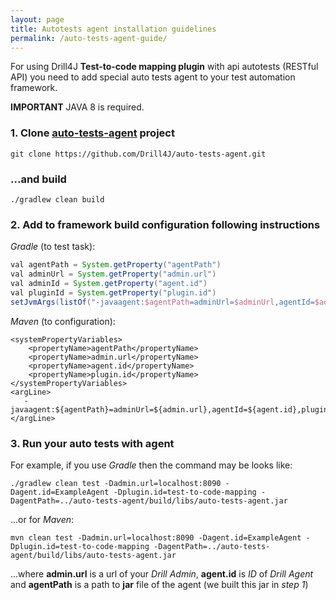 ```yaml
---
layout: page
title: Autotests agent installation guidelines
permalink: /auto-tests-agent-guide/
---
```


For using Drill4J **Test-to-code mapping plugin** with api autotests (RESTful API) you need to add 
special auto tests agent to your test automation framework.

**IMPORTANT** JAVA 8 is required.

### 1. Clone [auto-tests-agent](https://github.com/Drill4J/auto-tests-agent) project
```console
git clone https://github.com/Drill4J/auto-tests-agent.git
```
### ...and build

```console
./gradlew clean build
```

### 2. Add to framework build configuration following instructions

_Gradle_ (to test task):
```gradle
val agentPath = System.getProperty("agentPath")
val adminUrl = System.getProperty("admin.url")
val adminId = System.getProperty("agent.id")
val pluginId = System.getProperty("plugin.id")
setJvmArgs(listOf("-javaagent:$agentPath=adminUrl=$adminUrl,agentId=$adminId,pluginId=$pluginId"))
```
_Maven_ (to configuration):
```pom
<systemPropertyVariables>
    <propertyName>agentPath</propertyName>
    <propertyName>admin.url</propertyName>
    <propertyName>agent.id</propertyName>
    <propertyName>plugin.id</propertyName>
</systemPropertyVariables>
<argLine>
   -javaagent:${agentPath}=adminUrl=${admin.url},agentId=${agent.id},pluginId=${plugin.id}
</argLine>
```

### 3. Run your auto tests with agent

For example, if you use _Gradle_ then the command may be looks like:

```console
./gradlew clean test -Dadmin.url=localhost:8090 -Dagent.id=ExampleAgent -Dplugin.id=test-to-code-mapping -DagentPath=../auto-tests-agent/build/libs/auto-tests-agent.jar  

```
...or for _Maven_:

```console
mvn clean test -Dadmin.url=localhost:8090 -Dagent.id=ExampleAgent -Dplugin.id=test-to-code-mapping -DagentPath=../auto-tests-agent/build/libs/auto-tests-agent.jar  

```
...where **admin.url** is a url of your _Drill Admin_, **agent.id** is _ID_ of _Drill Agent_ and **agentPath** is a path to
 **jar** file of the agent (we built this jar in _step 1_)
 